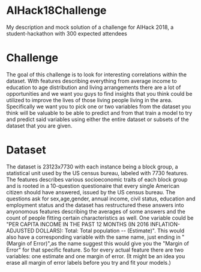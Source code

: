 # AIHack18Challenge
 My description and mock solution of a challenge for AIHack 2018, a student-hackathon with 300 expected attendees

# Challenge
The goal of this challenge is to look for interesting correlations within the dataset. With features describing everything from average income to education to age distribution and living arrangements there are a lot of opportunities and we want you guys to find insights that you think could be utilized to improve the lives of those living people living in the area. Specifically we want you to pick one or two variables from the dataset you think will be valuable to be able to predict and from that train a model to try and predict said variables using either the entire dataset or subsets of the dataset that you are given. 
# Dataset
The dataset is 23123x7730 with each instance being a block group, a statistical unit used by the US census bureau, labeled with 7730 features. The features describes various socioeconomic traits of each block group and is rooted in a 10-question questionaire that every single American citizen should have answered, issued by the US census bureau. The questions ask for sex,age,gender, annual income, civil status, education and employment status and the dataset has restructured these answers into anyonomous features describing the averages of some answers and the count of people fitting certain characteristics as well. One variable could be "PER CAPITA INCOME IN THE PAST 12 MONTHS (IN 2016 INFLATION-ADJUSTED DOLLARS): Total: Total population -- (Estimate)". This would also have a corresponding variable with the same name, just ending in "(Margin of Error)",as the name suggest this would give you the "Margin of Error" for that specific feature. So for every actual feature there are two variables: one estimate and one margin of error. (It might be an idea you erase all margin of error labels before you try and fit your models.)
